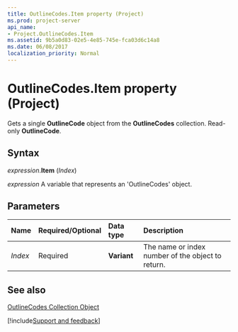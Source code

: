 ```yaml
---
title: OutlineCodes.Item property (Project)
ms.prod: project-server
api_name:
- Project.OutlineCodes.Item
ms.assetid: 9b5a0d83-02e5-4e85-745e-fca03d6c14a8
ms.date: 06/08/2017
localization_priority: Normal
---
```



# OutlineCodes.Item property (Project)

Gets a single  **OutlineCode** object from the **OutlineCodes** collection. Read-only **OutlineCode**.


## Syntax

_expression_.**Item** (_Index_)

_expression_ A variable that represents an 'OutlineCodes' object.


## Parameters



|Name|Required/Optional|Data type|Description|
|:-----|:-----|:-----|:-----|
| _Index_|Required|**Variant**|The name or index number of the object to return.|

## See also


[OutlineCodes Collection Object](Project.outlinecodes(object).md)

[!include[Support and feedback](~/includes/feedback-boilerplate.md)]